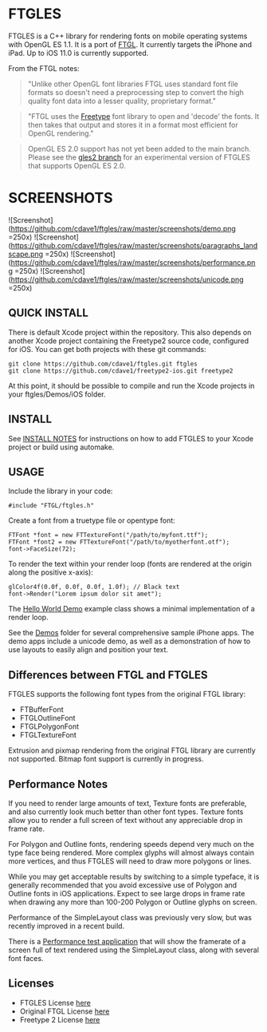 # FTGLES

FTGLES is a C++ library for rendering fonts on mobile operating systems with OpenGL ES 1.1.  It is a port of [FTGL](http://homepages.paradise.net.nz/henryj/code/#FTGL).  It currently targets the iPhone and iPad.  Up to iOS 11.0 is currently supported.

From the FTGL notes:

> "Unlike other OpenGL font libraries FTGL uses standard font file formats so doesn't need a preprocessing step to convert the high quality font data into a lesser quality, proprietary format."

> "FTGL uses the [Freetype](http://www.freetype.org) font library to open and 'decode' the fonts. It then takes that output and stores it in a format most efficient for OpenGL rendering."

> OpenGL ES 2.0 support has not yet been added to the main branch.  Please see the [gles2 branch](https://github.com/cdave1/ftgles/tree/gles2) for an experimental version of FTGLES that supports OpenGL ES 2.0.

# SCREENSHOTS

![Screenshot](https://github.com/cdave1/ftgles/raw/master/screenshots/demo.png =250x)
![Screenshot](https://github.com/cdave1/ftgles/raw/master/screenshots/paragraphs_landscape.png =250x)
![Screenshot](https://github.com/cdave1/ftgles/raw/master/screenshots/performance.png =250x)
![Screenshot](https://github.com/cdave1/ftgles/raw/master/screenshots/unicode.png =250x)

## QUICK INSTALL

There is default Xcode project within the repository.  This also depends on another Xcode project containing the Freetype2 source code, configured for iOS.  You can get both projects with these git commands:

	git clone https://github.com/cdave1/ftgles.git ftgles
	git clone https://github.com/cdave1/freetype2-ios.git freetype2

At this point, it should be possible to compile and run the Xcode projects in your ftgles/Demos/iOS folder.


## INSTALL

See [INSTALL NOTES](http://github.com/cdave1/ftgles/blob/master/INSTALL.md) for instructions on how to add FTGLES to your Xcode project or build using automake.


## USAGE

Include the library in your code:
	
	#include "FTGL/ftgles.h"

Create a font from a truetype file or opentype font:
	
	FTFont *font = new FTTextureFont("/path/to/myfont.ttf");
	FTFont *font2 = new FTTextureFont("/path/to/myotherfont.otf");
	font->FaceSize(72);
	
To render the text within your render loop (fonts are rendered at the origin along the positive x-axis):

	glColor4f(0.0f, 0.0f, 0.0f, 1.0f); // Black text
	font->Render("Lorem ipsum dolor sit amet");

The [Hello World Demo](http://github.com/cdave1/ftgles/blob/master/Demos/iOS/HelloWorld/Classes/Delegate.mm) example class shows a minimal implementation of a render loop.

See the [Demos](http://github.com/cdave1/ftgles/tree/master/iPhone/) folder for several comprehensive sample iPhone apps.  The demo apps include a unicode demo, as well as a demonstration of how to use layouts to easily align and position your text.


## Differences between FTGL and FTGLES

FTGLES supports the following font types from the original FTGL library:

 - FTBufferFont
 - FTGLOutlineFont
 - FTGLPolygonFont
 - FTGLTextureFont

Extrusion and pixmap rendering from the original FTGL library are currently not supported.  Bitmap font support is currently in progress.


## Performance Notes

If you need to render large amounts of text, Texture fonts are preferable, and also currently look much better than other font types.  Texture fonts allow you to render a full screen of text without any appreciable drop in frame rate.

For Polygon and Outline fonts, rendering speeds depend very much on the type face being rendered.  More complex glyphs will almost always contain more vertices, and thus FTGLES will need to draw more polygons or lines.  

While you may get acceptable results by switching to a simple typeface, it is generally recommended that you avoid excessive use of Polygon and Outline fonts in iOS applications.  Expect to see large drops in frame rate when drawing any more than 100-200 Polygon or Outline glyphs on screen.   

Performance of the SimpleLayout class was previously very slow, but was recently improved in a recent build.  

There is a [Performance test application](https://github.com/cdave1/ftgles/tree/master/Demos/iOS/PerformanceTest/) that will show the framerate of a screen full of text rendered using the SimpleLayout class, along with several font faces.


## Licenses

 - FTGLES License [here](http://github.com/cdave1/ftgles/blob/master/LICENSE.md)
 - Original FTGL License [here](https://github.com/cdave1/ftgles/blob/master/ftgles/COPYING)
 - Freetype 2 License [here](http://www.freetype.org/FTL.TXT)
